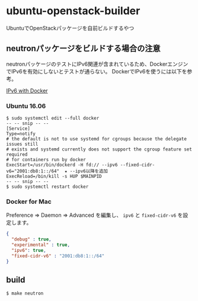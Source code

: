 # ubuntu-openstack-builder
UbuntuでOpenStackパッケージを自前ビルドするやつ

## neutronパッケージをビルドする場合の注意

neutronパッケージのテストにIPv6関連が含まれているため、DockerエンジンでIPv6を有効にしないとテストが通らない。
DockerでIPv6を使うには以下を参考。

[IPv6 with Docker](https://docs.docker.com/engine/userguide/networking/default_network/ipv6/)

### Ubuntu 16.06

```
$ sudo systemctl edit --full docker
-- -- snip -- --
[Service]
Type=notify
# the default is not to use systemd for cgroups because the delegate issues still
# exists and systemd currently does not support the cgroup feature set required
# for containers run by docker
ExecStart=/usr/bin/dockerd -H fd:// --ipv6 --fixed-cidr-v6="2001:db8:1::/64"  ★ --ipv6以降を追加
ExecReload=/bin/kill -s HUP $MAINPID
-- -- snip -- --
$ sudo systemctl restart docker
```

### Docker for Mac

Preference => Daemon => Advanced を編集し、 `ipv6` と `fixed-cidr-v6` を設定します。

```json
{
  "debug" : true,
  "experimental" : true,
  "ipv6": true,
  "fixed-cidr-v6" : "2001:db8:1::/64"
}
```

## build

```
$ make neutron
```